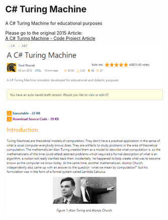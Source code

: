 # C# Turing Machine
A C# Turing Machine for educational purposes

Please go to the original 2015 Article:<br>
[A C# Turing Machine - Code Project Article](https://www.codeproject.com/Articles/409525/A-Csharp-Turing-Machine)
<br>
<img src="https://github.com/tnnovak/CSharpTuringMachine/blob/main/ArticlePic.PNG">




